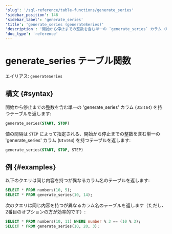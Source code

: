 ```yaml
---
'slug': '/sql-reference/table-functions/generate_series'
'sidebar_position': 146
'sidebar_label': 'generate_series'
'title': 'generate_series (generateSeries)'
'description': '開始から停止までの整数を含む単一の `generate_series` カラム (UInt64) を持つテーブルを返します。'
'doc_type': 'reference'
---
```



# generate_series テーブル関数

エイリアス: `generateSeries`

## 構文 {#syntax}

開始から停止までの整数を含む単一の 'generate_series' カラム (`UInt64`) を持つテーブルを返します:

```sql
generate_series(START, STOP)
```

値の間隔は `STEP` によって指定される、開始から停止までの整数を含む単一の 'generate_series' カラム (`UInt64`) を持つテーブルを返します:

```sql
generate_series(START, STOP, STEP)
```

## 例 {#examples}

以下のクエリは同じ内容を持つが異なるカラム名のテーブルを返します:

```sql
SELECT * FROM numbers(10, 5);
SELECT * FROM generate_series(10, 14);
```

次のクエリは同じ内容を持つが異なるカラム名のテーブルを返します（ただし、2番目のオプションの方が効率的です）:

```sql
SELECT * FROM numbers(10, 11) WHERE number % 3 == (10 % 3);
SELECT * FROM generate_series(10, 20, 3);
```
